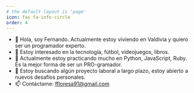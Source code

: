 ```yaml
---
# the default layout is 'page'
icon: fas fa-info-circle
order: 4
---
```

- 👋 Hola, soy Fernando. Actualmente estoy viviendo en Valdivia y quiero ser un programador experto.
- 👀 Estoy interesado en la tecnología, fútbol, videojuegos, libros.
- 🌱 Actualmente estoy practicando mucho en Python, JavaScript, Ruby. Es la mejor forma de ser un PRO-gramador.
- 💞️ Estoy buscando algún proyecto laboral a largo plazo, estoy abierto a nuevos desafíos personales.
- 📫 Contáctame: <ffloresa91@gmail.com>
